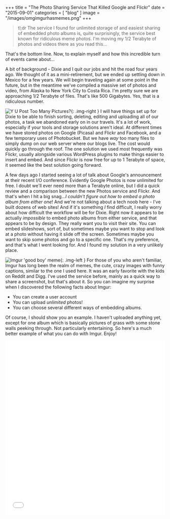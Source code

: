 +++
title = "The Photo Sharing Service That Killed Google and Flickr"
date = "2015-09-01"
categories = [ "blog" ]
image = "/images/omgimgurhasmemes.png"
+++

> tl;dr The service I found for unlimited storage of and easiest sharing of embedded photo albums is, quite surprisingly, the service best known for ridiculous meme photos. I'm moving my 1/2 Terabyte of photos and videos there as you read this...

That's the bottom line. Now, to explain myself and how this incredible turn of events came about...

A bit of background - Dixie and I quit our jobs and hit the road four years ago. We thought of it as a mini-retirement, but we ended up settling down in Mexico for a few years. We will begin traveling again at some point in the future, but in the meantime we've compiled a massive set of photos and video, from Alaska to New York City to Costa Rica. I'm pretty sure we are approaching 1/2 Terabyte of files. That's like 500 Gigabytes. Yes, that is a ridiculous number.

![Y U Post Too Many Pictures?](http://cdn.meme.am/instances/500x/23774466.jpg){: .img-right } I will have things set up for Dixie to be able to finish sorting, deleting, editing and uploading all of our photos, a task we abandoned early on in our travels. It's a lot of work, especially if your tools and storage solutions aren't ideal. At different times we have stored photos on Google (Picasa) and Flickr and Facebook, and a few temporary uses of Photobucket. But we have *way* too many files to simply dump on our web server where our blogs live. The cost would quickly go through the roof. The one solution we used most frequently was Flickr, usually alongside various WordPress plugins to make things easier to insert and embed. And since Flickr is now free for up to 1 Terabyte of space, it seemed like the best solution going forward.

A few days ago I started seeing a lot of talk about Google's announcement at their recent I/O conference. Evidently Google Photos is now unlimited for free. I doubt we'll ever need more than a Terabyte online, but I did a quick review and a comparison between the new Photos service and Flickr. And that's when I hit a big snag..._I couldn't figure out how to embed a photo album from either one_! And we're not talking about a tech noob here - I've built dozens of web sites! And if it's something _I_ find difficult, I really worry about how difficult the workflow will be for Dixie. Right now it appears to be actually *impossible* to embed photo albums from either service, and that appears to be by design. They really want you to visit their site. You can embed slideshows, sort of, but sometimes maybe you want to stop and look at a photo without having it slide off the screen. Sometimes maybe you want to skip some photos and go to a specific one. That's my preference, and that's what I went looking for. And I found my solution in a very unlikely place.

![Imgur 'good boy' meme](http://i.imgur.com/vU1LEQB.jpg){: .img-left } For those of you who aren't familiar, Imgur has long been the realm of memes, the cute, crazy images with funny captions, similar to the one I used here. It was an early favorite with the kids on Reddit and Digg. I've used the service before, mainly as a quick way to share a screenshot, but that's about it. So you can imagine my surprise when I discovered the following facts about Imgur:

* You can create a user account
* You can upload *unlimited* photos!
* You can choose several different ways of embedding albums.

Of course, I should show you an example. I haven't uploaded anything yet, except for one album which is basically pictures of grass with some stone walls peeking through. Not particularly entertaining. So here's a much better example of what you can do with Imgur. Enjoy!

<iframe class="imgur-album" width="100%" height="550" frameborder="0" src="//imgur.com/a/twP6C/embed?background=f2f2f2&text=1a1a1a&link=4e76c9"></iframe>
